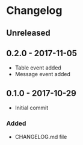 # Changelog

<!-- There is always Unreleased section on the top. Subsections (Added, Changed, Fixed, Removed) should be added as needed. -->
## Unreleased

## 0.2.0 - 2017-11-05
- Table event added
- Message event added

## 0.1.0 - 2017-10-29
- Initial commit

### Added
- CHANGELOG.md file

